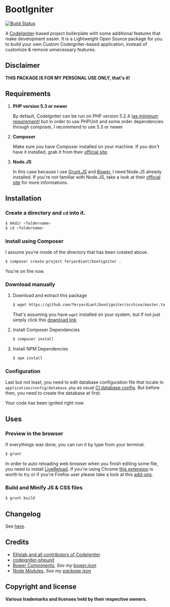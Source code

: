 # BootIgniter

[![Build Status](https://travis-ci.org/feryardiant/bootigniter.svg?branch=master)](https://travis-ci.org/feryardiant/bootigniter)

A [CodeIgniter](https://github.com/EllisLab/CodeIgniter)-based project boilerplate with some additional features that make development easier. It is a Lightweight Open Source package for you to build your own Custom Codeigniter-based application, instead of customize & remove unnecessary features.

## Disclaimer

**THIS PACKAGE IS FOR MY PERSONAL USE ONLY, that's it!**

## Requirements

1. **PHP version 5.3 or newer**

   By default, CodeIgniter can be run on PHP version 5.2.4 ([as minimum requirement](https://github.com/EllisLab/CodeIgniter/#server-requirements)) but in order to use PHPUnit and some order dependencies through composer, I recommend to use 5.3 or newer

2. **Composer**

   Make sure you have Composer installed on your machine. If you don't have it installed, grab it from their [official site](https://getcomposer.org/download/).

3. **Node.JS**

   In this case because I use [Grunt.JS](http://gruntjs.com) and [Bower](http://bower.io), I need Node.JS already installed. If you're not familiar with Node.JS, take a look at their [official site](http://nodejs.org/) for more informations.

## Installation

### Create a directory and `cd` into it.

```bash
$ mkdir <foldername>
$ cd <foldername>
```

### Install using Composer

I assume you're inside of the directory that has been created above.

```bash
$ composer create-project feryardiant/bootigniter .
```

You're on fire now.

### Download manually

1. Download and extract this package

   ```bash
   $ wget https://github.com/feryardiant/bootigniter/archive/master.tar.gz -qO - | tar xz | shopt -s dotglob && cp -rf bootigniter-master/* . && rm -rf bootigniter-master/
   ```

   That's assuming you have `wget` installed on your system, but if not just simply click this [download link](https://github.com/feryardiant/bootigniter/archive/1.0.1.tar.gz)

2. Install Composer Dependencies

   ```bash
   $ composer install
   ```

3. Install NPM Dependencies

   ```bash
   $ npm install
   ```

### Configuration

Last but not least, you need to edit database configuration file that locate in `application/config/database.php` as usual [CI database config](http://ellislab.com/codeigniter/user-guide/database/configuration.html). But before then, you need to create the database at first.

Your code has been ignited right now.

## Uses

### Preview in the browser

If everythings was done, you can run it by type from your terminal.

```bash
$ grunt
```

In order to auto reloading web browser when you finish editing some file, you need to install [LiveReload](http://livereload.com/). If you're using Chrome [this extension](https://chrome.google.com/webstore/detail/livereload/jnihajbhpnppcggbcgedagnkighmdlei) is worth to try or if you're Firefox user please take a look at this [add-ons](https://addons.mozilla.org/en-US/firefox/addon/livereload/).

### Build and Minify JS & CSS files 

```bash
$ grunt build
```

## Changelog

See [here](https://github.com/feryardiant/bootigniter/releases).

## Credits

+ [Ellislab and all contributors of Codeigniter](https://github.com/EllisLab/CodeIgniter)
+ [codeigniter-phpunit](https://github.com/fmalk/codeigniter-phpunit)
+ [Bower Components](http://bower.io), *See my [bower.json](../master/bower.json)*
+ [Node Modules](http://npmjs.org), *See my [package.json](../master/package.json)*

## Copyright and license

**Various trademarks and licenses held by their respective owners.**
